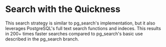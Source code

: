 # Search with the Quickness

This search strategy is similar to pg_search's implementation,
but it also leverages PostgreSQL's full text search functions
and indeces. This results in 200+ times faster searches compared
to pg_search's basic use described in the pg_search branch.

